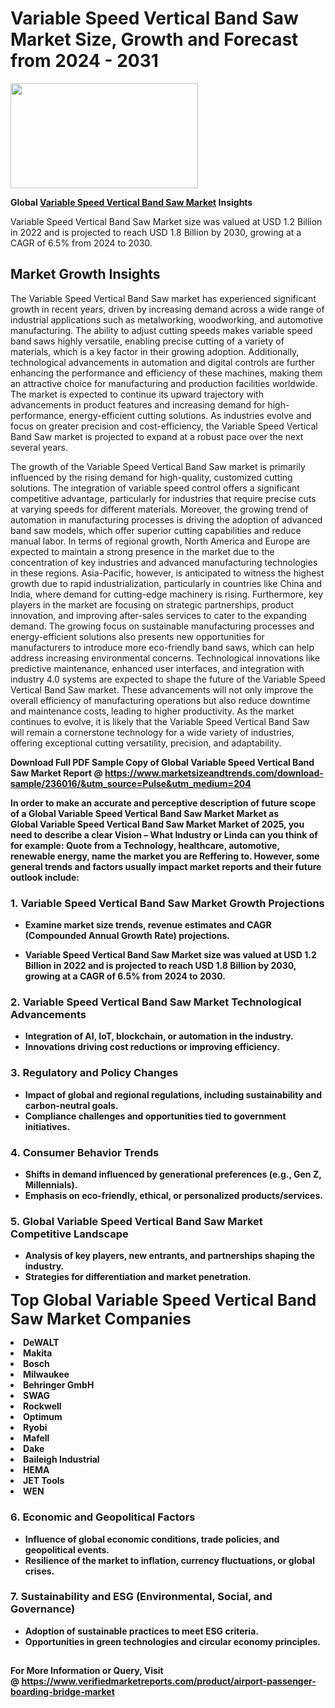 <H1>Variable Speed Vertical Band Saw Market Size, Growth and Forecast from 2024 - 2031</H1><img class="aligncenter size-medium wp-image-584254" src="https://thirdeyenews.in/wp-content/uploads/2024/09/Global-Market-Research-300x168.jpeg" alt="" width="300" height="168" /><p><strong>Global&nbsp;<a href="https://www.marketsizeandtrends.com/download-sample/236016/&amp;utm_source=Pulse&amp;utm_medium=204">Variable Speed Vertical Band Saw Market</a> Insights</strong></p><p>Variable Speed Vertical Band Saw Market size was valued at USD 1.2 Billion in 2022 and is projected to reach USD 1.8 Billion by 2030, growing at a CAGR of 6.5% from 2024 to 2030.</p><p><h2>Market Growth Insights</h2> <p>The Variable Speed Vertical Band Saw market has experienced significant growth in recent years, driven by increasing demand across a wide range of industrial applications such as metalworking, woodworking, and automotive manufacturing. The ability to adjust cutting speeds makes variable speed band saws highly versatile, enabling precise cutting of a variety of materials, which is a key factor in their growing adoption. Additionally, technological advancements in automation and digital controls are further enhancing the performance and efficiency of these machines, making them an attractive choice for manufacturing and production facilities worldwide. The market is expected to continue its upward trajectory with advancements in product features and increasing demand for high-performance, energy-efficient cutting solutions. As industries evolve and focus on greater precision and cost-efficiency, the Variable Speed Vertical Band Saw market is projected to expand at a robust pace over the next several years.</p> <p><strong></strong></p> <p>The growth of the Variable Speed Vertical Band Saw market is primarily influenced by the rising demand for high-quality, customized cutting solutions. The integration of variable speed control offers a significant competitive advantage, particularly for industries that require precise cuts at varying speeds for different materials. Moreover, the growing trend of automation in manufacturing processes is driving the adoption of advanced band saw models, which offer superior cutting capabilities and reduce manual labor. In terms of regional growth, North America and Europe are expected to maintain a strong presence in the market due to the concentration of key industries and advanced manufacturing technologies in these regions. Asia-Pacific, however, is anticipated to witness the highest growth due to rapid industrialization, particularly in countries like China and India, where demand for cutting-edge machinery is rising. Furthermore, key players in the market are focusing on strategic partnerships, product innovation, and improving after-sales services to cater to the expanding demand. The growing focus on sustainable manufacturing processes and energy-efficient solutions also presents new opportunities for manufacturers to introduce more eco-friendly band saws, which can help address increasing environmental concerns. Technological innovations like predictive maintenance, enhanced user interfaces, and integration with industry 4.0 systems are expected to shape the future of the Variable Speed Vertical Band Saw market. These advancements will not only improve the overall efficiency of manufacturing operations but also reduce downtime and maintenance costs, leading to higher productivity. As the market continues to evolve, it is likely that the Variable Speed Vertical Band Saw will remain a cornerstone technology for a wide variety of industries, offering exceptional cutting versatility, precision, and adaptability.</p> <p><strong></p><p><span class=""><strong>Download Full PDF Sample Copy of Global Variable Speed Vertical Band Saw Market Report</strong> @ <a href="https://www.marketsizeandtrends.com/download-sample/236016/&amp;utm_source=Pulse&amp;utm_medium=204" target="_blank">https://www.marketsizeandtrends.com/download-sample/236016/&amp;utm_source=Pulse&amp;utm_medium=204</a></span></p><p>In order to make an accurate and perceptive description of future scope of a Global&nbsp;Variable Speed Vertical Band Saw Market Market as Global&nbsp;Variable Speed Vertical Band Saw Market Market of 2025, you need to describe a clear Vision &ndash; What Industry or Linda can you think of for example: Quote from a Technology, healthcare, automotive, renewable energy, name the market you are Reffering to. However, some general trends and factors usually impact market reports and their future outlook include:</p><h3>1.&nbsp;<strong>Variable Speed Vertical Band Saw Market Growth Projections</strong></h3><ul><li>Examine market size trends, revenue estimates and CAGR (Compounded Annual Growth Rate) projections.</li><li><p>Variable Speed Vertical Band Saw Market size was valued at USD 1.2 Billion in 2022 and is projected to reach USD 1.8 Billion by 2030, growing at a CAGR of 6.5% from 2024 to 2030.</p></li></ul><h3>2.&nbsp;<strong>Variable Speed Vertical Band Saw Market Technological Advancements</strong></h3><ul><li>Integration of AI, IoT, blockchain, or automation in the industry.</li><li>Innovations driving cost reductions or improving efficiency.</li></ul><h3>3.&nbsp;<strong>Regulatory and Policy Changes</strong></h3><ul><li>Impact of global and regional regulations, including sustainability and carbon-neutral goals.</li><li>Compliance challenges and opportunities tied to government initiatives.</li></ul><h3>4.&nbsp;<strong>Consumer Behavior Trends</strong></h3><ul><li>Shifts in demand influenced by generational preferences (e.g., Gen Z, Millennials).</li><li>Emphasis on eco-friendly, ethical, or personalized products/services.</li></ul><h3>5.&nbsp;<strong>Global Variable Speed Vertical Band Saw Market Competitive Landscape</strong></h3><ul><li>Analysis of key players, new entrants, and partnerships shaping the industry.</li><li>Strategies for differentiation and market penetration.</li></ul><p data-pm-slice="1 1 []"><span style="color: inherit; font-family: inherit; font-size: 25px;">Top Global Variable Speed Vertical Band Saw Market Companies</span></p><div class="" data-test-id=""><p><li>DeWALT</li><li> Makita</li><li> Bosch</li><li> Milwaukee</li><li> Behringer GmbH</li><li> SWAG</li><li> Rockwell</li><li> Optimum</li><li> Ryobi</li><li> Mafell</li><li> Dake</li><li> Baileigh Industrial</li><li> HEMA</li><li> JET Tools</li><li> WEN</li></p></div><h3>6.&nbsp;<strong>Economic and Geopolitical Factors</strong></h3><ul><li>Influence of global economic conditions, trade policies, and geopolitical events.</li><li>Resilience of the market to inflation, currency fluctuations, or global crises.</li></ul><h3>7.&nbsp;<strong>Sustainability and ESG (Environmental, Social, and Governance)</strong></h3><ul><li>Adoption of sustainable practices to meet ESG criteria.</li><li>Opportunities in green technologies and circular economy principles.</li></ul><h2><strong style="font-size: 14px;">For More Information or Query, Visit @&nbsp;</strong><a style="background-color: #ffffff; font-size: 14px;" href="https://www.marketsizeandtrends.com/report/variable-speed-vertical-band-saw-market/" target="_blank">https://www.verifiedmarketreports.com/product/airport-passenger-boarding-bridge-market</a></h2>
